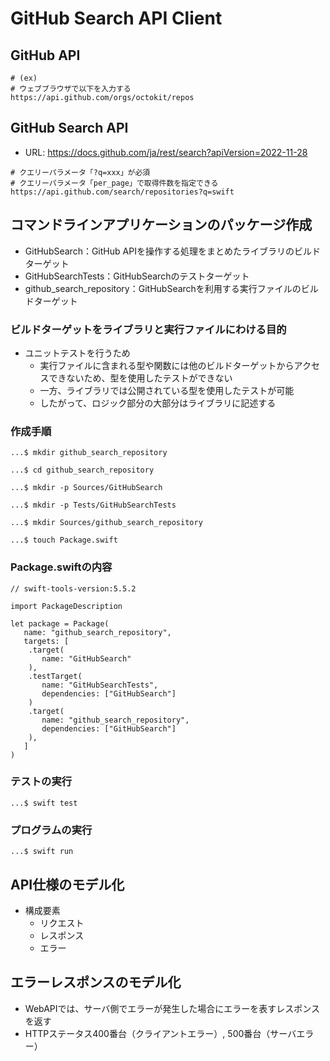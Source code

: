 # GitHub Search API Client

## GitHub API
```
# (ex)
# ウェブブラウザで以下を入力する
https://api.github.com/orgs/octokit/repos
```

## GitHub Search API
- URL: https://docs.github.com/ja/rest/search?apiVersion=2022-11-28

```
# クエリーパラメータ「?q=xxx」が必須
# クエリーパラメータ「per_page」で取得件数を指定できる
https://api.github.com/search/repositories?q=swift
```

## コマンドラインアプリケーションのパッケージ作成
- GitHubSearch：GitHub APIを操作する処理をまとめたライブラリのビルドターゲット
- GitHubSearchTests：GitHubSearchのテストターゲット
- github_search_repository：GitHubSearchを利用する実行ファイルのビルドターゲット

### ビルドターゲットをライブラリと実行ファイルにわける目的
- ユニットテストを行うため
    - 実行ファイルに含まれる型や関数には他のビルドターゲットからアクセスできないため、型を使用したテストができない
    - 一方、ライブラリでは公開されている型を使用したテストが可能
    - したがって、ロジック部分の大部分はライブラリに記述する

### 作成手順
```
...$ mkdir github_search_repository

...$ cd github_search_repository

...$ mkdir -p Sources/GitHubSearch

...$ mkdir -p Tests/GitHubSearchTests

...$ mkdir Sources/github_search_repository

...$ touch Package.swift
```

### Package.swiftの内容
```
// swift-tools-version:5.5.2

import PackageDescription

let package = Package(
   name: "github_search_repository",
   targets: [
    .target(
       name: "GitHubSearch"
    ),
    .testTarget(
       name: "GitHubSearchTests",
       dependencies: ["GitHubSearch"]
    )
    .target(
       name: "github_search_repository",
       dependencies: ["GitHubSearch"]
    ),
   ]
)
```

### テストの実行
```
...$ swift test
```

### プログラムの実行
```
...$ swift run
```

## API仕様のモデル化
- 構成要素
    - リクエスト
    - レスポンス
    - エラー

## エラーレスポンスのモデル化
- WebAPIでは、サーバ側でエラーが発生した場合にエラーを表すレスポンスを返す
- HTTPステータス400番台（クライアントエラー）, 500番台（サーバエラー）
